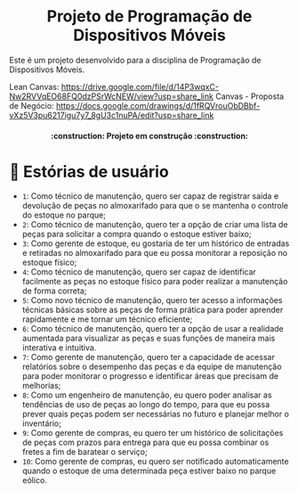 <h1 align="center"> Projeto de Programação de Dispositivos Móveis </h1>

Este é um projeto desenvolvido para a disciplina de Programação de Dispositivos Móveis.

Lean Canvas: https://drive.google.com/file/d/14P3wqxC-Nw2RVVqEO68FQ0dzPSrWcNEW/view?usp=share_link
Canvas - Proposta de Negócio: https://docs.google.com/drawings/d/1fRQVrouObDBbf-vXz5V3pu6217igu7y7_8gU3c1nuPA/edit?usp=share_link

<h4 align="center"> 
    :construction:  Projeto em construção  :construction:
</h4>

# :book: Estórias de usuário

- `1`: Como técnico de manutenção, quero ser capaz de registrar saída e devolução de peças no almoxarifado para que o se mantenha o controle do estoque no parque;
- `2`: Como técnico de manutenção, quero ter a opção de criar uma lista de peças para solicitar a compra quando o estoque estiver baixo;
- `3`: Como gerente de estoque, eu gostaria de ter um histórico de entradas e retiradas no almoxarifado para que eu possa monitorar a reposição no estoque físico;
- `4`: Como técnico de manutenção, quero ser capaz de identificar facilmente as peças no estoque físico para poder realizar a manutenção de forma correta;
- `5`: Como novo técnico de manutenção, quero ter acesso a informações técnicas básicas sobre as peças de forma prática para poder aprender rapidamente e me tornar um técnico eficiente;
- `6`: Como técnico de manutenção, quero ter a opção de usar a realidade aumentada para visualizar as peças e suas funções de maneira mais interativa e intuitiva.
- `7`: Como gerente de manutenção, quero ter a capacidade de acessar relatórios sobre o desempenho das peças e da equipe de manutenção para poder monitorar o progresso e identificar áreas que precisam de melhorias;
- `8`: Como um engenheiro de manutenção, eu quero poder analisar as tendências de uso de peças ao longo do tempo, para que eu possa prever quais peças podem ser necessárias no futuro e planejar melhor o inventário;
- `9`: Como gerente de compras, eu quero ter um histórico de solicitações de peças com prazos para entrega para que eu possa combinar os fretes a fim de baratear o serviço;
- `10`: Como gerente de compras, eu quero ser notificado automaticamente quando o estoque de uma determinada peça estiver baixo no parque eólico.

